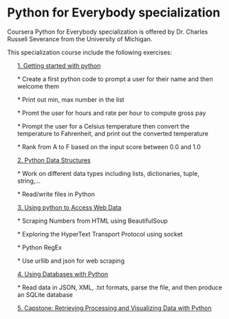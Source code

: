 <h1>Python for Everybody specialization</h1>

<p>Coursera Python for Everybody specialization is offered by Dr. Charles Russell Severance from the University of Michigan.</p>


<p>This specialization course include the following exercises:</p>

<ol> <a href='1_Getting_Started_with_Python'> 1. Getting started with python</a>
<p></p>
<p>* Create a first python code to prompt a user for their name and then welcome them</p>
<p>* Print out min, max number in the list</p>
<p>* Promt the user for hours and rate per hour to compute gross pay</p>
<p>* Prompt the user for a Celsius temperature then convert the temperature to Fahrenheit, and print out the converted temperature </p>
<p>* Rank from A to F based on the input score between 0.0 and 1.0</p>
</ol>
    
<ol><a href='2_Python_Data_Structures'> 2. Python Data Structures</a>
<p></p>
<p>* Work on different data types including lists, dictionaries, tuple, string,...</p>
<p>* Read/write files in Python</p>
</ol>
   
<ol><a href='3_Using_Python_to_Access_Web_Data'> 3. Using python to Access Web Data</a>
<p></p>
<p>* Scraping Numbers from HTML using BeautifulSoup</p> 
<p>* Exploring the HyperText Transport Protocol using socket</p>
<p>* Python RegEx</p>
<p>* Use urllib and json for web scraping</p>
</ol>

<ol><a href='4_Using_Databases_with_Python'> 4. Using Databases with Python</a>
<p></p>
<p>* Read data in JSON, XML, .txt formats, parse the file, and then produce an SQLite database</p>
</ol>
<ol><a href='5_Capstone_Projects'> 5. Capstone: Retrieving Processing and Visualizing Data with Python</a>
<p></p>
